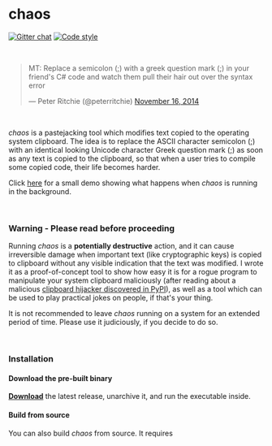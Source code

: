 # chaos

[![Gitter chat](https://badges.gitter.im/gitterHQ/gitter.svg)](https://gitter.im/chaos-tool/Lobby)
[![Code style](https://img.shields.io/badge/code%20style-black-000000.svg)](https://github.com/aydwi/chaos)

<br>

<blockquote><p>MT: Replace a semicolon (;) with a greek question mark (;) in your friend&#39;s C# code and watch them pull their hair out over the syntax error</p>&mdash; Peter Ritchie (@peterritchie) <a href="https://twitter.com/peterritchie/status/534011965132120064">November 16, 2014</a></blockquote>

<br>

*chaos* is a pastejacking tool which modifies text copied to the operating system clipboard. The idea is to replace the ASCII character semicolon (;) with an identical looking Unicode character Greek question mark (;) as soon as any text is copied to the clipboard, so that when a user tries to compile some copied code, their life becomes harder.

Click [here](https://vimeo.com/306616721) for a small demo showing what happens when *chaos* is running in the background.

<br>

### Warning - Please read before proceeding

Running *chaos* is a **potentially destructive** action, and it can cause irreversible damage when important text (like cryptographic keys) is copied to clipboard without any visible indication that the text was modified. I wrote it as a proof-of-concept tool to show how easy it is for a rogue program to manipulate your system clipboard maliciously (after reading about a malicious [clipboard hijacker discovered in PyPI](https://medium.com/@bertusk/crydataptocurrency-clipboard-hijacker-discovered-in-pypi-repository-b66b8a534a8)), as well as a tool which can be used to play practical jokes on people, if that's your thing.

It is not recommended to leave *chaos* running on a system for an extended period of time. Please use it judiciously, if you decide to do so.

<br>

### Installation


#### Download the pre-built binary

**[Download](https://github.com/aydwi/chaos/releases)** the latest release, unarchive it, and run the executable inside.


#### Build from source

You can also build *chaos* from source. It requires
